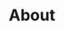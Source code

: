 ---
layout: page
title: About
permalink: "bikepacking-northern-spain.html"
active_collection: "Bikepacking Northern Spain"
statistics_duration: "89 days"
statistics_distance: "4,757 km"
statistics_ascent: "66,890 m"
statistics_surface: "28% unpaved"
statistics_highest_elevation: "1,740 m"
statistics_lowest_elevation: "0 m"
must-knows_climate: "Around the Mediterranean basin, summer is usually too hot for cycling. Cycling during autumn in Southern France is nice but beware the orages cévénols, a season of intense thunderstorms in the Cévennes. Corsica is great in autumn: the sea is still warm enough to swim and the highest routes are not yet covered in snow. Sardinia and Sicily, being south of Corsica, have fair weather during fall, especially in Southern Sicily, while the mountainous Northern region might be covered in snow. I found wintertime to be great in Tunisia: in the south, it's between 15°c and 20°c during the day, and around 0°c during the night. The Northern coast might be milder but also wetter and windier. Avoid summer in Tunisia."
must-knows_camping: "I don't know the official rules of each country but wild camping is relatively easy, except in Sicily which has very little preserved nature left. In Tunisia, head for the numerous mountain ranges to camp, away from cultivated lands. Camping in Southern Tunisia is fantastic: open space, no one around and an amazing night sky."
must-knows_nutrition: "Water and food are not a problem in any of the places I have been to. In Tunisia, there are small shops and fast food in every little village and markets in bigger ones. Don't rely on rivers that will be dry in autumn."
img_map: /assets/img/collection-02_map.jpg
---